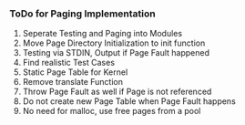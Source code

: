 ### ToDo for Paging Implementation ###
1. Seperate Testing and Paging into Modules
2. Move Page Directory Initialization to init function
3. Testing via STDIN, Output if Page Fault happened
4. Find realistic Test Cases
5. Static Page Table for Kernel
6. Remove translate Function
7. Throw Page Fault as well if Page is not referenced
8. Do not create new Page Table when Page Fault happens
9. No need for malloc, use free pages from a pool
